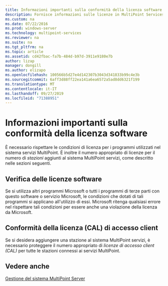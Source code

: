 ```yaml
---
title: Informazioni importanti sulla conformità della licenza software
description: Fornisce informazioni sulle licenze in MultiPoint Services.
ms.custom: na
ms.date: 07/22/2016
ms.prod: windows-server
ms.technology: multipoint-services
ms.reviewer: na
ms.suite: na
ms.tgt_pltfrm: na
ms.topic: article
ms.assetid: cd42fbac-fa7b-484d-b97d-3911e9180e7b
author: lizap
manager: dongill
ms.author: elizapo
ms.openlocfilehash: 100566b5d27e4d142307b3043d341833b99c4e3b
ms.sourcegitcommit: 6aff3d88ff22ea141a6ea6572a5ad8dd6321f199
ms.translationtype: MT
ms.contentlocale: it-IT
ms.lasthandoff: 09/27/2019
ms.locfileid: "71388951"
---
```

# <a name="important-information-about-software-license-compliance"></a>Informazioni importanti sulla conformità della licenza software
È necessario rispettare le condizioni di licenza per i programmi utilizzati nel sistema servizi MultiPoint. È inoltre il numero appropriato di licenze per il numero di *stazioni* aggiunti al sistema MultiPoint servizi, come descritto nelle sezioni seguenti.  
  
## <a name="software-license-compliance"></a>Verifica delle licenze software  
Se si utilizza altri programmi Microsoft o tutti i programmi di terze parti con questo software o servizio Microsoft, le condizioni che dotati di tali programmi si applicano all'utilizzo di essi. Microsoft ritenga qualsiasi errore nel rispettare tali condizioni per essere anche una violazione della licenza da Microsoft.  
  
## <a name="client-access-license-cal-compliance"></a>Conformità della licenza (CAL) di accesso client  
Se si desidera aggiungere una stazione al sistema MultiPoint servizi, è necessario proteggere il numero appropriato di *licenze di accesso client (CAL)* per tutte le stazioni connessi ai servizi MultiPoint.   
  
## <a name="see-also"></a>Vedere anche  
[Gestione del sistema MultiPoint Server](managing-your-multipoint-services-system.md)  
  
